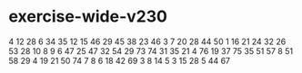 # exercise-wide-v230
4
12
28
6
34
35
12
15
46
29
45
38
23
46
3
7
20
28
44
50
1
16
21
24
32
26
53
28
10
8
9
6
47
25
47
32
54
29
73
74
31
35
21
4
76
19
37
75
35
51
57
8
51
58
29
4
19
21
50
74
7
8
6
18
42
69
3
8
14
5
3
15
28
5
44
67
